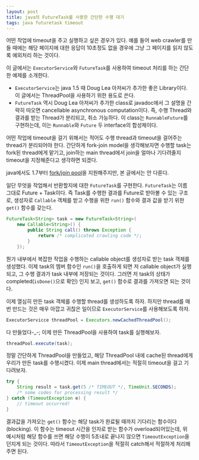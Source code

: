 ```yaml
---
layout: post
title: java의 FutureTask를 사용한 간단한 수행 대기
tags: java futuretask timeout
---
```


어떤 작업에 timeout을 주고 실행하고 싶은 경우가 있다. 예를 들어 web crawler를 만들 때에는 해당 페이지에 대한 응답이 10초정도 없을 경우에 그냥 그 페이지를 읽지 않도록 예외처리 하는 것이다.

이 글에서는 `ExecutorService`와 `FutureTask`를 사용하여 timeout 처리를 하는 간단한 예제를 소개한다.

* `ExecutorService`는 java 1.5 때 Doug Lea 아저씨가 추가한 좋은 Library이다. 이 글에서는 ThreadPool을 사용하기 위한 용도로 쓴다.
* `FutureTask` 역시 Doug Lea 아저씨가 추가한 class로 javadoc에서 그 설명을 간략히 따오면 cancellable asynchronous computation이다. 즉, 수행 Thread와 결과를 받는 Thread가 분리되고, 취소 가능하다. 이 class는 `RunnableFuture`를 구현하는데, 이는 `Runnable`와 `Future` 두 interface의 합성체이다.

어떤 작업에 timeout을 걸기 위해서는 적어도 수행 thread과 timeout을 걸어주는 thread가 분리되어야 한다. 간단하게 fork-join model을 생각해보자면 수행할 task는 fork된 thread에게 맡기고, join하는 main thread에서 join을 얼마나 기다려줄지 timeout을 지정해준다고 생각하면 되겠다.

java에서도 1.7부터 [fork/join pool](http://docs.oracle.com/javase/7/docs/api/java/util/concurrent/ForkJoinPool.html)을 지원해주지만, 본 글에서는 안 다룬다.

일단 무엇을 작업해서 반환할지에 대한 `FutureTask`를 구현한다. `FutureTask`는 이름 그대로 Future + Task이다. 즉 Task를 수행한 결과를 Future로 받아볼 수 있는 구조로, 생성자로 `Callable` 객체를 받고 수행을 위한 `run()` 함수와 결과 값을 받기 위한 `get()` 함수를 갖는다.

```java
FutureTask<String> task = new FutureTask<String>(
    new Callable<String>() {
        public String call() throws Exception {
            return /* complicated crawling code */;
        }
    });
```

뭔가 내부에서 복잡한 작업을 수행하는 callable object를 생성자로 받는 task 객체를 생성했다. 이제 task의 멤버 함수인 `run()`을 호출하게 되면 저 callable object가 실행되고, 그 수행 결과가 task 내부에 저장되는 것이다. 그러면 저 task의 상태가 completed(`isDone()`으로 확인) 인지 보고, `get()` 함수로 결과를 가져오면 되는 것이다.


이제 열심히 만든 task 객체를 수행할 thread를 생성하도록 하자. 하지만 thread를 매번 만드는 것은 매우 아깝고 귀찮은 일이므로 `ExecutorService`를 사용해보도록 하자.

```java
ExecutorServicce threadPool = Executors.newCachedThreadPool();
```

다 만들었다-_-; 이제 만든 ThreadPool을 사용하여 task를 실행해보자.

```java
threadPool.execute(task);
```

정말 간단하게 ThreadPool을 만들었고, 해당 ThreadPool 내에 cache된 thread에게 우리가 만든 task를 수행시켰다. 이제 main thread에서는 적절히 timeout을 걸고 기다려보자.

```java
try {
    String result = task.get(5 /* TIMEOUT */, TimeUnit.SECONDS);
    /* some codes for processing result */
} catch (TimeoutException e) {
    // timeout occurred!
}
```

결과값을 가져오는 `get()` 함수는 해당 task가 완료될 때까지 기다리는 함수이다(blocking). 이 함수는 timeout 시간을 인자로 받는 함수가 overload되어있는데, 위 예시처럼 해당 함수를 쓰면 해당 수행이 5초내로 끝나지 않으면 `TimeoutException`을 던지게 되는 것이다. 따라서 `TimeoutException`을 적절히 catch해서 적절하게 처리해주면 된다.